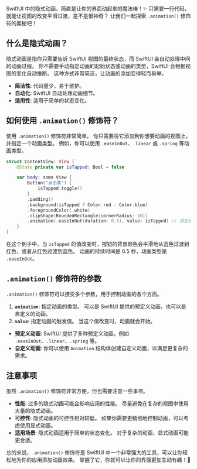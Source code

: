 ﻿SwiftUI 中的隐式动画，简直是让你的界面动起来的魔法棒！✨ 只需要一行代码，就能让视图的改变平滑过渡，是不是很神奇？ 让我们一起探索 `.animation()` 修饰符的奥秘吧！

## 什么是隐式动画？

隐式动画是指你只需要告诉 SwiftUI 视图的最终状态，而 SwiftUI 会自动处理中间的动画过程。 你不需要手动指定动画的起始状态或动画的类型，SwiftUI 会根据视图的变化自动推断。 这种方式非常简洁，让动画的添加变得轻而易举。

*   **简洁性**: 代码量少，易于维护。
*   **自动化**: SwiftUI 自动处理动画细节。
*   **适用性**: 适用于简单的状态变化。

## 如何使用 `.animation()` 修饰符？

使用 `.animation()` 修饰符非常简单。 你只需要将它添加到你想要动画的视图上，并指定一个动画类型。 例如，你可以使用 `.easeInOut`、`.linear` 或 `.spring` 等动画类型。

```swift
struct ContentView: View {
    @State private var isTapped: Bool = false

    var body: some View {
        Button("点击我") {
            isTapped.toggle()
        }
        .padding()
        .background(isTapped ? Color.red : Color.blue)
        .foregroundColor(.white)
        .clipShape(RoundedRectangle(cornerRadius: 10))
        .animation(.easeInOut(duration: 0.5), value: isTapped) // 添加动画
    }
}
```

在这个例子中，当 `isTapped` 的值改变时，按钮的背景颜色会平滑地从蓝色过渡到红色，或者从红色过渡到蓝色。 动画的持续时间是 0.5 秒，动画类型是 `.easeInOut`。

## `.animation()` 修饰符的参数

`.animation()` 修饰符可以接受多个参数，用于控制动画的各个方面。

1.  **`animation`**: 指定动画的类型。 可以是 SwiftUI 提供的预定义动画，也可以是自定义的动画。
2.  **`value`**: 指定动画的触发值。 当这个值改变时，动画就会开始。

*   **预定义动画**: SwiftUI 提供了多种预定义动画，例如 `.easeInOut`、`.linear`、`.spring` 等。
*   **自定义动画**: 你可以使用 `Animation` 结构体创建自定义动画，以满足更复杂的需求。

## 注意事项

虽然 `.animation()` 修饰符非常方便，但也需要注意一些事项。

*   **性能**: 过多的隐式动画可能会影响应用的性能。 尽量避免在复杂的视图中使用大量的隐式动画。
*   **可控性**: 隐式动画的可控性相对较低。 如果你需要更精细地控制动画，可以考虑使用显式动画。
*   **适用场景**: 隐式动画适用于简单的状态变化。 对于复杂的动画，显式动画可能更合适。

总的来说，`.animation()` 修饰符是 SwiftUI 中一个非常强大的工具，可以让你轻松地为你的应用添加动画效果。 掌握了它，你就可以让你的界面更加生动有趣！🎉



